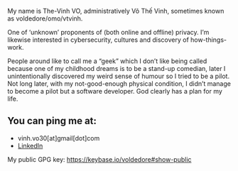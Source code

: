 My name is The-Vinh VO, administratively Võ Thế Vinh, sometimes known as voldedore/omo/vtvinh.

One of ‘unknown’ proponents of (both online and offline) privacy. I’m likewise interested in cybersecurity, cultures and discovery of how-things-work.

People around like to call me a “geek” which I don’t like being called because one of my childhood dreams is to be a stand-up comedian, later I unintentionally discovered my weird sense of humour so I tried to be a pilot. Not long later, with my not-good-enough physical condition, I didn’t manage to become a pilot but a software developer. God clearly has a plan for my life.

## You can ping me at:

- vinh.vo30\[at\]gmail\[dot\]com
- [LinkedIn][1]

My public GPG key:  https://keybase.io/voldedore#show-public 

[1]: https://www.linkedin.com/in/vinh-vo/
